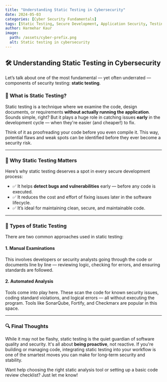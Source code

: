 ```yaml
---
title: "Understanding Static Testing in Cybersecurity"
date: 2024-05-03
categories: [Cyber Security Fundamentals]
tags: [Static Testing, Secure Development, Application Security, Testing Techniques, Early Bug Detection]
author: Harmehar Kaur
image:
  path: /assets/cyber-prefix.png
  alt: Static testing in cybersecurity
---
```


## 🛠️ Understanding Static Testing in Cybersecurity

Let’s talk about one of the most fundamental — yet often underrated — components of security testing: **static testing**.

### 📌 What is Static Testing?

Static testing is a technique where we examine the code, design documents, or requirements **without actually running the application**. Sounds simple, right? But it plays a huge role in catching issues **early** in the development cycle — when they're easier (and cheaper!) to fix.

Think of it as proofreading your code before you even compile it. This way, potential flaws and weak spots can be identified before they ever become a security risk.

---

### 🚦 Why Static Testing Matters

Here’s why static testing deserves a spot in every secure development process:

- ✅ It helps **detect bugs and vulnerabilities** early — before any code is executed.
- ✅ It reduces the cost and effort of fixing issues later in the software lifecycle.
- ✅ It’s ideal for maintaining clean, secure, and maintainable code.

---

### 🧪 Types of Static Testing

There are two common approaches used in static testing:

#### 1. **Manual Examinations**
This involves developers or security analysts going through the code or documents line by line — reviewing logic, checking for errors, and ensuring standards are followed.

#### 2. **Automated Analysis**
Tools come into play here. These scan the code for known security issues, coding standard violations, and logical errors — all without executing the program. Tools like SonarQube, Fortify, and Checkmarx are popular in this space.

---

### 🔍 Final Thoughts

While it may not be flashy, static testing is the quiet guardian of software quality and security. It's all about **being proactive**, not reactive. If you're building or managing code, integrating static testing into your workflow is one of the smartest moves you can make for long-term security and stability.

Want help choosing the right static analysis tool or setting up a basic code review checklist? Just let me know!
